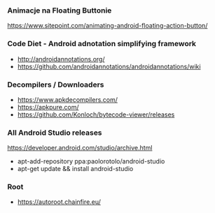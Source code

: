 ### Animacje na Floating Buttonie ###
https://www.sitepoint.com/animating-android-floating-action-button/

### Code Diet - Android adnotation simplifying framework ###
* http://androidannotations.org/
* https://github.com/androidannotations/androidannotations/wiki

### Decompilers / Downloaders
* https://www.apkdecompilers.com/
* https://apkpure.com/
* https://github.com/Konloch/bytecode-viewer/releases


### All Android Studio releases ###
https://developer.android.com/studio/archive.html
* apt-add-repository ppa:paolorotolo/android-studio
* apt-get update && install android-studio

### Root
* https://autoroot.chainfire.eu/
